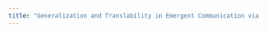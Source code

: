 ```yaml
---
title: "Generalization and Translability in Emergent Communication via Informational Constraints"
---
```


